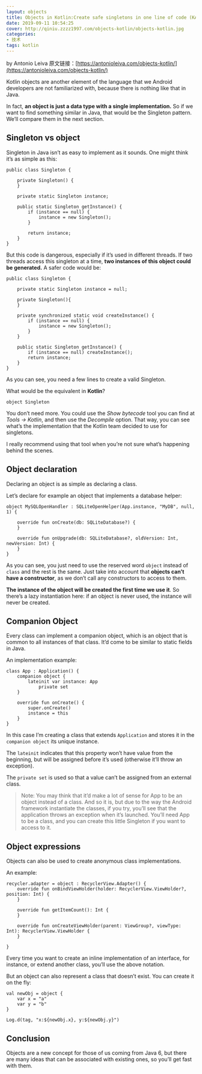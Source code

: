 ```yaml
---
layout: objects
title: Objects in Kotlin:Create safe singletons in one line of code (KAD 27)
date: 2019-09-11 10:54:25
cover: http://qiniu.zzzz1997.com/objects-kotlin/objects-kotlin.jpg
categories: 
- 技术
tags: kotlin
---
```


by Antonio Leiva
原文链接：[https://antonioleiva.com/objects-kotlin/](https://antonioleiva.com/objects-kotlin/)

<!--more-->

Kotlin objects are another element of the language that we Android developers are not familiarized with, because there is nothing like that in Java.

In fact, **an object is just a data type with a single implementation.** So if we want to find something similar in Java, that would be the Singleton pattern. We’ll compare them in the next section.

## Singleton vs object

Singleton in Java isn’t as easy to implement as it sounds. One might think it’s as simple as this:

<pre><code>public class Singleton {

    private Singleton() {
    }

    private static Singleton instance;

    public static Singleton getInstance() {
        if (instance == null) {
            instance = new Singleton();
        }

        return instance;
    }
}
</code></pre>


But this code is dangerous, especially if it’s used in different threads. If two threads access this singleton at a time, **two instances of this object could be generated.** A safer code would be:

<pre><code>public class Singleton {

    private static Singleton instance = null;

    private Singleton(){
    }

    private synchronized static void createInstance() {
        if (instance == null) {
            instance = new Singleton();
        }
    }

    public static Singleton getInstance() {
        if (instance == null) createInstance();
        return instance;
    }
}
</code></pre>


As you can see, you need a few lines to create a valid Singleton.

What would be the equivalent in **Kotlin**?

<pre><code>object Singleton
</code></pre>


You don’t need more. You could use the *Show bytecode* tool you can find at *Tools -> Kotlin*, and then use the *Decompile* option. That way, you can see what’s the implementation that the Kotlin team decided to use for singletons.

I really recommend using that tool when you’re not sure what’s happening behind the scenes.

## Object declaration

Declaring an object is as simple as declaring a class.

Let’s declare for example an object that implements a database helper:

<pre><code>object MySQLOpenHandler : SQLiteOpenHelper(App.instance, "MyDB", null, 1) {

    override fun onCreate(db: SQLiteDatabase?) {
    }

    override fun onUpgrade(db: SQLiteDatabase?, oldVersion: Int, newVersion: Int) {
    }
}
</code></pre>

As you can see, you just need to use the reserved word `object` instead of `class` and the rest is the same. Just take into account that **objects can’t have a constructor**, as we don’t call any constructors to access to them.

**The instance of the object will be created the first time we use it**. So there’s a lazy instantiation here: if an object is never used, the instance will never be created.

## Companion Object

Every class can implement a companion object, which is an object that is common to all instances of that class. It’d come to be similar to static fields in Java.

An implementation example:

<pre><code>class App : Application() {
    companion object {
        lateinit var instance: App
            private set
    }

    override fun onCreate() {
        super.onCreate()
        instance = this
    }
}
</code></pre>

In this case I’m creating a class that extends `Application` and stores it in the `companion object` its unique instance.

The `lateinit` indicates that this property won’t have value from the beginning, but will be assigned before it’s used (otherwise it’ll throw an exception).

The `private set` is used so that a value can’t be assigned from an external class.

>Note: You may think that it’d make a lot of sense for App to be an object instead of a class. And so it is, but due to the way the Android framework instantiate the classes, if you try, you’ll see that the application throws an exception when it’s launched. You’ll need App to be a class, and you can create this little Singleton if you want to access to it.

## Object expressions

Objects can also be used to create anonymous class implementations.

An example:

<pre><code>recycler.adapter = object : RecyclerView.Adapter() {
    override fun onBindViewHolder(holder: RecyclerView.ViewHolder?, position: Int) {
    }

    override fun getItemCount(): Int {
    }

    override fun onCreateViewHolder(parent: ViewGroup?, viewType: Int): RecyclerView.ViewHolder {
    }

}
</code></pre>

Every time you want to create an inline implementation of an interface, for instance, or extend another class, you’ll use the above notation.

But an object can also represent a class that doesn’t exist. You can create it on the fly:

<pre><code>val newObj = object {
    var x = "a"
    var y = "b"
}
 
Log.d(tag, "x:${newObj.x}, y:${newObj.y}")
</code></pre>

## Conclusion

Objects are a new concept for those of us coming from Java 6, but there are many ideas that can be associated with existing ones, so you’ll get fast with them.
